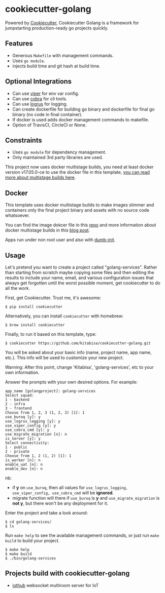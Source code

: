 # cookiecutter-golang

Powered by [Cookiecutter](https://github.com/audreyr/cookiecutter), Cookiecutter Golang is a framework for jumpstarting production-ready go projects quickly.

## Features

- Generous `Makefile` with management commands.
- Uses `go module`.
- injects build time and git hash at build time.

## Optional Integrations

- Can use [viper](https://github.com/spf13/viper) for env var config.
- Can use [cobra](https://github.com/spf13/cobra) for cli tools.
- Can use [logrus](https://github.com/sirupsen/logrus) for logging.
- Can create dockerfile for building go binary and dockerfile for final go binary (no code in final container).
- If docker is used adds docker management commands to makefile.
- Option of TravisCI, CircleCI or None.

## Constraints

- Uses `go module` for dependency management.
- Only maintained 3rd party libraries are used.

This project now uses docker multistage builds, you need at least docker version v17.05.0-ce to use the docker file in this template, [you can read more about multistage builds here](https://www.critiqus.com/post/multi-stage-docker-builds/).

## Docker

This template uses docker multistage builds to make images slimmer and containers only the final project binary and assets with no source code whatsoever.

You can find the image dokcer file in this [repo](https://github.com/lacion/alpine-golang-buildimage) and more information about docker multistage builds in this [blog post](https://www.critiqus.com/post/multi-stage-docker-builds/).

Apps run under non root user and also with [dumb-init](https://github.com/Yelp/dumb-init).

## Usage

Let's pretend you want to create a project called "golang-services". Rather than starting from scratch maybe copying
some files and then editing the results to include your name, email, and various configuration issues that always
get forgotten until the worst possible moment, get cookiecutter to do all the work.

First, get Cookiecutter. Trust me, it's awesome:
```console
$ pip install cookiecutter
```

Alternatively, you can install `cookiecutter` with homebrew:
```console
$ brew install cookiecutter
```

Finally, to run it based on this template, type:
```console
$ cookiecutter https://github.com/kitabisa/cookiecutter-golang.git
```

You will be asked about your basic info (name, project name, app name, etc.). This info will be used to customize your new project.

Warning: After this point, change 'Kitabisa', 'golang-services', etc to your own information.

Answer the prompts with your own desired options. For example:
```console
app_name [golangproject]: golang-services
Select squad:
1 - backend
2 - infra
3 - frontend
Choose from 1, 2, 3 (1, 2, 3) [1]: 1
use_buroq [y]: y
use_logrus_logging [y]: y
use_viper_config [y]: y
use_cobra_cmd [y]: y
use_migrate_migration [n]: n
is_server [y]: y
Select connectivity:
1 - public
2 - private
Choose from 1, 2 (1, 2) [1]: 1
is_worker [n]: n
enable_uat [n]: n
enable_dev [n]: n
```

nb:
- if **y** on `use_buroq`, then all values for `use_logrus_logging, use_viper_config, use_cobra_cmd` will be **ignored**.
- migrate function will there if `use_buroq` is **y** and `use_migrate_migration` is **not y**, but there won't be any deployment for it.

Enter the project and take a look around:
```console
$ cd golang-services/
$ ls
```

Run `make help` to see the available management commands, or just run `make build` to build your project.
```console
$ make help
$ make build
$ ./bin/golang-services
```

## Projects build with cookiecutter-golang

- [iothub](https://github.com/lacion/iothub) websocket multiroom server for IoT
